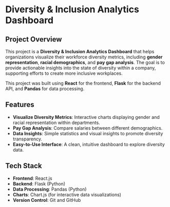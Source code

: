 # Diversity & Inclusion Analytics Dashboard

## Project Overview
This project is a **Diversity & Inclusion Analytics Dashboard** that helps organizations visualize their workforce diversity metrics, including **gender representation**, **racial demographics**, and **pay gap analysis**. The goal is to provide actionable insights into the state of diversity within a company, supporting efforts to create more inclusive workplaces.

This project was built using **React** for the frontend, **Flask** for the backend API, and **Pandas** for data processing.

## Features
- **Visualize Diversity Metrics**: Interactive charts displaying gender and racial representation within departments.
- **Pay Gap Analysis**: Compare salaries between different demographics.
- **Data Insights**: Simple statistics and visual insights to promote diversity transparency.
- **Easy-to-Use Interface**: A clean, intuitive dashboard to explore diversity data.

## Tech Stack
- **Frontend**: React.js
- **Backend**: Flask (Python)
- **Data Processing**: Pandas (Python)
- **Charts**: Chart.js (for interactive data visualizations)
- **Version Control**: Git and GitHub
